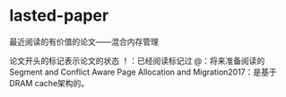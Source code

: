 # lasted-paper
最近阅读的有价值的论文——混合内存管理

论文开头的标记表示论文的状态
！：已经阅读标记过
@：将来准备阅读的
Segment and Conflict Aware Page Allocation and Migration2017：是基于DRAM cache架构的。